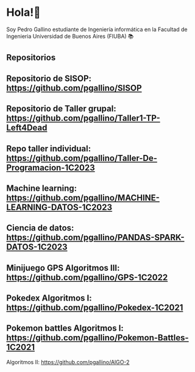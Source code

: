 # Hola!👋 
Soy Pedro Gallino estudiante de Ingeniería informática en la Facultad de Ingenieria Universidad de Buenos Aires (FIUBA) 📚

## Repositorios 

Repositorio de SISOP: https://github.com/pgallino/SISOP
--------------------------------------
Repositorio de Taller grupal: https://github.com/pgallino/Taller1-TP-Left4Dead
------------------------------------
Repo taller individual: https://github.com/pgallino/Taller-De-Programacion-1C2023
-----------------------------------
Machine learning: https://github.com/pgallino/MACHINE-LEARNING-DATOS-1C2023
-----------------------------------
Ciencia de datos: https://github.com/pgallino/PANDAS-SPARK-DATOS-1C2023
-----------------------------------
Minijuego GPS Algoritmos III: https://github.com/pgallino/GPS-1C2022
-----------------------------------
Pokedex Algoritmos I: https://github.com/pgallino/Pokedex-1C2021
-----------------------------------
Pokemon battles Algoritmos I: https://github.com/pgallino/Pokemon-Battles-1C2021
-------------------------------------
Algoritmos II: https://github.com/pgallino/AlGO-2

<!--
**pgallino/pgallino** is a ✨ _special_ ✨ repository because its `README.md` (this file) appears on your GitHub profile.

Here are some ideas to get you started:

- 🔭 I’m currently working on ...
- 🌱 I’m currently learning ...
- 👯 I’m looking to collaborate on ...
- 🤔 I’m looking for help with ...
- 💬 Ask me about ...
- 📫 How to reach me: ...
- 😄 Pronouns: ...
- ⚡ Fun fact: ...
-->
